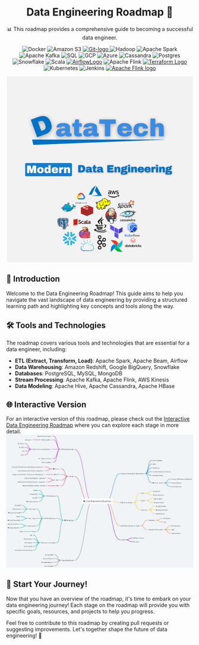 <div align="center">

# Data Engineering Roadmap 🚀

📊 This roadmap provides a comprehensive guide to becoming a successful data engineer.
<p align="center">
  <img src="https://www.vectorlogo.zone/logos/docker/docker-icon.svg" alt="Docker" width="50" height="50" />
  <img src="https://www.vectorlogo.zone/logos/amazon_aws/amazon_aws-icon.svg" alt="Amazon S3" width="50" height="50" />
  <a href="https://cdnlogo.com/logo/data-version-control_134778.html">
  </a>
  <a title="Jason Long, CC BY 3.0 <https://creativecommons.org/licenses/by/3.0>, via Wikimedia Commons" href="https://commons.wikimedia.org/wiki/File:Git-logo.svg">
    <img width="90" alt="Git-logo" src="https://upload.wikimedia.org/wikipedia/commons/thumb/e/e0/Git-logo.svg/512px-Git-logo.svg.png">
  </a>
  <img src="https://www.vectorlogo.zone/logos/apache_hadoop/apache_hadoop-icon.svg" alt="Hadoop" width="50" height="50" />
  <img src="https://www.vectorlogo.zone/logos/apache_spark/apache_spark-icon.svg" alt="Apache Spark" width="50" height="50" />
  <img src="https://www.vectorlogo.zone/logos/apache_kafka/apache_kafka-icon.svg" alt="Apache Kafka" width="50" height="50" />
  <img src="https://www.vectorlogo.zone/logos/sqlite/sqlite-icon.svg" alt="SQL" width="50" height="50" />
  <img src="https://www.vectorlogo.zone/logos/google_cloud/google_cloud-icon.svg" alt="GCP" width="50" height="50" />
  <img src="https://www.vectorlogo.zone/logos/microsoft_azure/microsoft_azure-icon.svg" alt="Azure" width="50" height="50" />
  <img src="https://www.vectorlogo.zone/logos/apache_cassandra/apache_cassandra-icon.svg" alt="Cassandra" width="50" height="50" />
  <img src="https://www.vectorlogo.zone/logos/postgresql/postgresql-icon.svg" alt="Postgres" width="50" height="50" />
  <img src="https://www.vectorlogo.zone/logos/snowflake/snowflake-icon.svg" alt="Snowflake" width="50" height="50" />
  <img src="https://www.vectorlogo.zone/logos/scala-lang/scala-lang-icon.svg" alt="Scala" width="50" height="50" />
  <a title="Inkdryer, CC0, via Wikimedia Commons" href="https://commons.wikimedia.org/wiki/File:AirflowLogo.png"><img width="90" alt="AirflowLogo" src="https://upload.wikimedia.org/wikipedia/commons/thumb/d/de/AirflowLogo.png/512px-AirflowLogo.png"></a>
  <img src="https://www.vectorlogo.zone/logos/apache_flink/apache_flink-icon.svg" alt="Apache Flink" width="50" height="50" />
<a title="HashiCorp, MPL 2 &lt;https://www.mozilla.org/en-US/MPL/2.0/&gt;, via Wikimedia Commons" href="https://commons.wikimedia.org/wiki/File:Terraform_Logo.svg"><img width="90" alt="Terraform Logo" src="https://upload.wikimedia.org/wikipedia/commons/thumb/0/04/Terraform_Logo.svg/512px-Terraform_Logo.svg.png"></a>  <img src="https://www.vectorlogo.zone/logos/kubernetes/kubernetes-icon.svg" alt="Kubernetes" width="50" height="50" />
  <img src="https://www.vectorlogo.zone/logos/jenkins/jenkins-icon.svg" alt="Jenkins" width="50" height="50" />
  <a title="™/®The Apache Software Foundation, Apache License 2.0 &lt;http://www.apache.org/licenses/LICENSE-2.0&gt;, via Wikimedia Commons" href="https://commons.wikimedia.org/wiki/File:Apache_Flink_logo.svg"><img width="90" alt="Apache Flink logo" src="https://upload.wikimedia.org/wikipedia/commons/thumb/7/70/Apache_Flink_logo.svg/512px-Apache_Flink_logo.svg.png"></a>
</p>



![Data Engineering Roadmap](DataTech.png)

</div>

## 📖 Introduction

Welcome to the Data Engineering Roadmap! This guide aims to help you navigate the vast landscape of data engineering by providing a structured learning path and highlighting key concepts and tools along the way.

## 🛠️ Tools and Technologies

The roadmap covers various tools and technologies that are essential for a data engineer, including:

- **ETL (Extract, Transform, Load)**: Apache Spark, Apache Beam, Airflow
- **Data Warehousing**: Amazon Redshift, Google BigQuery, Snowflake
- **Databases**: PostgreSQL, MySQL, MongoDB
- **Stream Processing**: Apache Kafka, Apache Flink, AWS Kinesis
- **Data Modeling**: Apache Hive, Apache Cassandra, Apache HBase

## 🌐 Interactive Version

For an interactive version of this roadmap, please check out the [Interactive Data Engineering Roadmap](https://whimsical.com/data-engineering-roadmap-CioxwsS3QggwM2ATWy9p9S) 
where you can explore each stage in more detail.
<img src="./Data Engineering roadmap.png" alt="Data Engineering Roadmap">

## 🚀 Start Your Journey!

Now that you have an overview of the roadmap, it's time to embark on your data engineering journey! Each stage on the roadmap will provide you with specific goals, resources, and projects to help you progress.

Feel free to contribute to this roadmap by creating pull requests or suggesting improvements. Let's together shape the future of data engineering! 🤝
